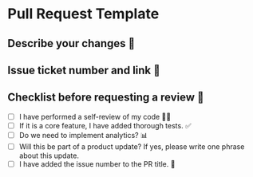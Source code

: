 # Pull Request Template

## Describe your changes 🫵

## Issue ticket number and link 🔗

## Checklist before requesting a review 📝

- [ ] I have performed a self-review of my code 👍🏻
- [ ] If it is a core feature, I have added thorough tests. ✅
- [ ] Do we need to implement analytics? 📊
- [ ] Will this be part of a product update? If yes, please write one phrase about this update.
- [ ] I have added the issue number to the PR title. 📝
